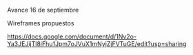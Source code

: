 Avance 16 de septiembre

Wireframes propuestos

https://docs.google.com/document/d/1Nv2o-Ya3JEJijTl8iFhu1Jpm7oJVuX1mNyjZjFVTuGE/edit?usp=sharing

